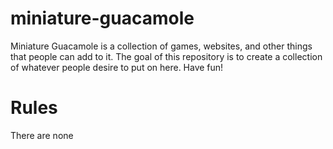 # miniature-guacamole
 Miniature Guacamole is a collection of games, websites, and other things that people can add to it. The goal of this repository is to create a collection of whatever people desire to put on here. Have fun!
 
 # Rules
 There are none
 
